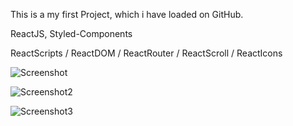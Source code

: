This is a my first Project, which i have loaded on GitHub.

ReactJS, Styled-Components

ReactScripts / ReactDOM / ReactRouter / ReactScroll / ReactIcons

![Screenshot](https://user-images.githubusercontent.com/75181489/128378764-c0026ba3-ce5f-409d-9c02-c495f4fd9cc4.png)

![Screenshot2](https://user-images.githubusercontent.com/75181489/128378984-613b51ee-a9e5-4d41-8864-c5f86e0c2fc8.png)

![Screenshot3](https://user-images.githubusercontent.com/75181489/128379051-840a315b-cf08-4dad-8376-5b55638125bd.png)
